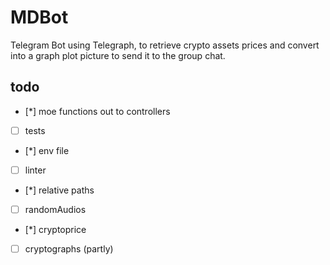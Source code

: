 # MDBot

Telegram Bot using Telegraph, to retrieve crypto assets prices and convert into a graph plot picture to send it to the group chat.




todo
----

- [*] moe functions out to controllers    
- [ ] tests
- [*] env file
- [ ] linter
- [*] relative paths
- [ ] randomAudios
- [*] cryptoprice
- [ ] cryptographs (partly)

